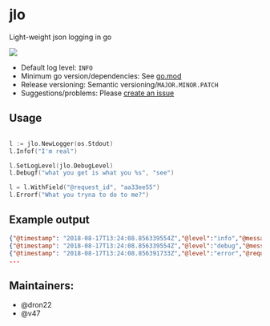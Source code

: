 # jlo

Light-weight json logging in go

![ ](https://media.giphy.com/media/l41lI61owQXsxHnvG/giphy.gif)

- Default log level: `INFO`
- Minimum go version/dependencies: See [go.mod](./go.mod)
- Release versioning: Semantic versioning/`MAJOR.MINOR.PATCH`
- Suggestions/problems: Please [create an issue](https://github.com/dcmn-com/jlo/issues/new)

## Usage

```go

l := jlo.NewLogger(os.Stdout)
l.Infof("I'm real")

l.SetLogLevel(jlo.DebugLevel)
l.Debugf("what you get is what you %s", "see")

l = l.WithField("@request_id", "aa33ee55")
l.Errorf("What you tryna to do to me?")

```

## Example output

```json
{"@timestamp": "2018-08-17T13:24:08.856339554Z","@level":"info","@message": "I'm real"}
{"@timestamp": "2018-08-17T13:24:08.856339554Z","@level":"debug","@message": "what you get is what you see"}
{"@timestamp": "2018-08-17T13:24:08.856391733Z","@level":"error","@request_id":"aa33ee55","@message": "What you tryna to do to me?"}
...
```

## Maintainers:

- @dron22
- @v47

